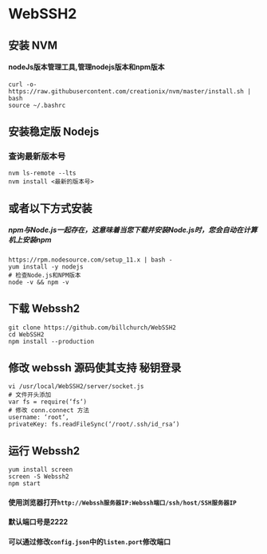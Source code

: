 # WebSSH2
## 安装 NVM
#### nodeJs版本管理工具,管理nodejs版本和npm版本
```shell
curl -o- https://raw.githubusercontent.com/creationix/nvm/master/install.sh | bash
source ~/.bashrc
```
## 安装稳定版 Nodejs
### 查询最新版本号
```shell
nvm ls-remote --lts
nvm install <最新的版本号>
```
## 或者以下方式安装
##### npm与Node.js一起存在，这意味着当您下载并安装Node.js时，您会自动在计算机上安装npm
```shell
https://rpm.nodesource.com/setup_11.x | bash -
yum install -y nodejs
# 检查Node.js和NPM版本
node -v && npm -v
```


## 下载 Webssh2
```sehll
git clone https://github.com/billchurch/WebSSH2
cd WebSSH2
npm install --production
```
## 修改 webssh 源码使其支持 秘钥登录
```shell
vi /usr/local/WebSSH2/server/socket.js
# 文件开头添加
var fs = require(‘fs‘)
# 修改 conn.connect 方法
username: ‘root‘,
privateKey: fs.readFileSync(‘/root/.ssh/id_rsa‘)
```
## 运行 Webssh2
```shell
yum install screen
screen -S Webssh2
npm start
```
#### 使用浏览器打开`http://Webssh服务器IP:Webssh端口/ssh/host/SSH服务器IP`
#### 默认端口号是2222
#### 可以通过修改`config.json`中的`listen.port`修改端口


